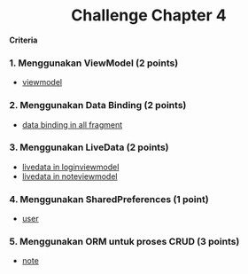 <div align="center">
   <h1>Challenge Chapter 4</h1>
</div>

**Criteria**
<br>

### 1. Menggunakan ViewModel (2 points)
- [viewmodel](https://github.com/Binar-Academy-Android/Challenge_Chapter4/tree/master/app/src/main/java/com/example/challengechapter4_revisi/ui/viewmodel)

### 2. Menggunakan Data Binding (2 points)
- [data binding in all fragment](https://github.com/Binar-Academy-Android/Challenge_Chapter4/tree/master/app/src/main/java/com/example/challengechapter4_revisi/ui)

### 3. Menggunakan LiveData (2 points)
- [livedata in loginviewmodel](https://github.com/Binar-Academy-Android/Challenge_Chapter4/blob/master/app/src/main/java/com/example/challengechapter4_revisi/ui/viewmodel/LoginViewModel.kt)
- [livedata in noteviewmodel](https://github.com/Binar-Academy-Android/Challenge_Chapter4/blob/master/app/src/main/java/com/example/challengechapter4_revisi/ui/viewmodel/NoteViewModel.kt)

### 4. Menggunakan SharedPreferences (1 point)
- [user](https://github.com/Binar-Academy-Android/Challenge_Chapter4/tree/master/app/src/main/java/com/example/challengechapter4_revisi/data/user)

### 5. Menggunakan ORM untuk proses CRUD (3 points)
- [note](https://github.com/Binar-Academy-Android/Challenge_Chapter4/blob/master/app/src/main/java/com/example/challengechapter4_revisi/data/dao/NoteDao.kt)